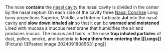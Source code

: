The nose **contains** the <u>nasal cavity</u>
	the nasal cavity is divided in the center by the nasal septum
	On each side of the cavity three <u>Nasal Conchae</u>
		Long bony projections
		Superior, Middle, and Inferior turbinate
		**Jut** into the nasal cavity and **slow down inhaled air** so that it can be **warmed and moistened**
			Lined with mucosa
				a mucous membrane that humidifies the air and produces mucus.
			The mucus and hairs in the nose **trap inhaled particles** of dust, pollen, smoke, and bacteria to **keep them from entering the [[Lungs]]**
			(Picture)
				![[Pasted image 20240918085631.png]]